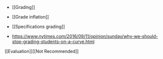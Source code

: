  - [[Grading]]
  - [[Grade inflation]]
  - [[Specifications grading]]

  - https://www.nytimes.com/2016/09/11/opinion/sunday/why-we-should-stop-grading-students-on-a-curve.html

[[Evaluation]][[Not Recommended]]